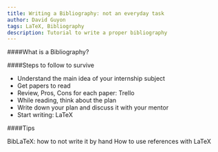 ```yaml
---
title: Writing a Bibliography: not an everyday task
author: David Guyon
tags: LaTeX, Bibliography
description: Tutorial to write a proper bibliography
---
```


####What is a Bibliography?

####Steps to follow to survive

- Understand the main idea of your internship subject
- Get papers to read
- Review, Pros, Cons for each paper: Trello
- While reading, think about the plan
- Write down your plan and discuss it with your mentor
- Start writing: LaTeX

####Tips

BibLaTeX: how to not write it by hand
How to use references with LaTeX
